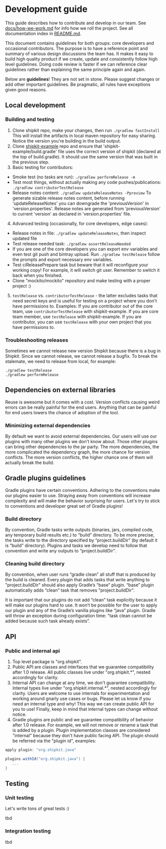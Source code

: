 # Development guide

This guide describes how to contribute and develop in our team.
See [docs/how-we-work.md](docs/how-we-work.md) for info how we roll the project.
See all documentation index in [README.md](README.md#documentation).

This document contains guidelines for both groups: core developers and occasional contributors.
The purpose is to have a reference point and summary of various design discussions the team has.
It makes it easy to build high quality product if we create, update and consistently follow high level guidelines.
Doing code review is faster if we can reference clear guidelines rather than explaining the same principle again and again.

Below are **guidelines**!
They are not set in stone.
Please suggest changes or add other important guidelines.
Be pragmatic, all rules have exceptions given good reasons.

## Local development

### Building and testing

1. Clone shipkit repo, make your changes, then run ```./gradlew fastInstall```
This will install the artifacts in local maven repository for easy sharing.
Notice the version you're building in the build output.
2. Clone [shipkit-example](https://github.com/mockito/shipkit-example) repo
and ensure that 'shipkit-example/build.gradle' file uses the correct version of shipkit (declared at the top of build.gradle).
It should use the same version that was built in the previous step.
3. Basic testing for contributors:
 - Smoke test (no tasks are run): ```./gradlew performRelease -m```
 - Test most things, without actually making any code pushes/publications:
 ```./gradlew contributorTestRelease```
 - Release notes content: ```./gradlew updateReleaseNotes -Ppreview```
    To generate sizable release notes content, before running 'updateReleaseNotes' you can downgrade the 'previousVersion' in 'version.properties'.
    Release notes are generated from 'previousVersion' to current 'version' as declared in 'version.properties' file.
4. Advanced testing (occasionally, for core developers, edge cases):
 - Release notes in file: ```./gradlew updateReleaseNotes```, then inspect updated file
 - Test release needed task: ```./gradlew assertReleaseNeeded```
 - If you are one of the core developers you can export env variables and even test git push and bintray upload.
 Run ```./gradlew testRelease``` follow the prompts and export necessary env variables.
 - Test ciReleasePrepare task but beware that it will reconfigure your working copy!
 For example, it will switch git user.
 Remember to switch it back when you finished.
 - Clone "mockito/mockito" repository and make testing with a proper project :)
5. ```testRelease``` vs. ```contributorTestRelease``` - the latter excludes tasks that need secret keys
and is useful for testing on a project where you don't have permissions to. Examples:
If you are contributor out of the core team, use ```contributorTestRelease``` with shipkit-example.
If you are core team member, use ```testRelease``` with shipkit-example.
If you are contributor, you can use ```testRelease``` with your own project that you have permissions to.

### Troubleshooting releases

Sometimes we cannot release new version Shipkit because there is a bug in Shipkit.
Since we cannot release, we cannot release a bugfix.
To break the stalemate, we need to release from local, for example:

```
./gradlew testRelease
./gradlew performRelease
```

## Dependencies on external libraries

Reuse is awesome but it comes with a cost.
Version conflicts causing weird errors can be really painful for the end users.
Anything that can be painful for end users lowers the chance of adoption of the tool.

### Minimizing external dependencies

By default we want to avoid external dependencies.
Our users will use our plugins with many other plugins we don't know about.
Those other plugins can bring other dependencies to the jar party.
The more dependencies, the more complicated the dependency graph, the more chance for version conflicts.
The more version conflicts, the higher chance one of them will actually break the build.

## Gradle plugins guidelines

Gradle plugins have certain conventions.
Adhering to the conventions make our plugins easier to use.
Straying away from conventions will increase complexity and will make the behavior surprising for users.
Let's try to stick to conventions and developer great set of Gradle plugins!

### Build directory

By convention, Gradle tasks write outputs (binaries, jars, compiled code, any temporary build results etc.) to “build” directory.
To be more precise, the tasks write to the directory specified by “project.buildDir” (by default it is “build” directory).
Plugins and tasks we develop need to follow that convention and write any outputs to “project.buildDir”.

### Cleaning build directory

By convention, when user runs “gradle clean” all stuff that is produced by the build is cleaned.
Every plugin that adds tasks that write anything to "project.buildDir" should also apply Gradle’s “base” plugin.
“base” plugin automatically adds “clean” task that removes "project.buildDir".

It is important that our plugins do not add “clean” task explicitly because it will make our plugins hard to use. It won’t be possible for the user to apply our plugin and any of the Gradle’s vanilla plugins like “java” plugin.
Gradle will throw an exception during configuration time: "task clean cannot be added because such task already exists”.

## API

### Public and internal api

1. Top level package is "org.shipkit".
2. Public API are classes and interfaces that we guarantee compatibility after 1.0 release.
    All public classes live under "org.shipkit.*", nested accordingly for clarity.
3. Internal API can change at any time, we don't guarantee compatibility.
    Internal types live under "org.shipkit.internal.*", nested accordingly for clarity.
    Users are welcome to use internals for experimentation and working around gnarly use cases or bugs.
    Please let us know if you need an internal type and why!
    This way we can create public API for you to use!
    Finally, keep in mind that internal types can change without notice.
4. Gradle plugins are public and we guarantee compatibility of behavior after 1.0 release.
    For example, we will not remove or rename a task that is added by a plugin.
    Plugin implementation classes are considered "internal" because they don't have public facing API.
    The plugin should be referred via the "plugin id", examples:

```Groovy
apply plugin: "org.shipkit.java"

plugins.withId("org.shipkit.java") {
   ...
}
```

## Testing

### Unit testing

Let's write tons of great tests :)

tbd

### Integration testing

tbd

